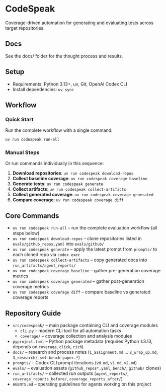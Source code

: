 # CodeSpeak

Coverage-driven automation for generating and evaluating tests across target repositories.

## Docs
See the docs/ folder for the thought process and results.

## Setup
- Requirements: Python 3.13+, uv, Git, OpenAI Codex CLI
- Install dependencies: `uv sync`

## Workflow

### Quick Start

Run the complete workflow with a single command:

```bash
uv run codespeak run-all
```

### Manual Steps

Or run commands individually in this sequence:

1. **Download repositories**: `uv run codespeak download-repos`
2. **Collect baseline coverage**: `uv run codespeak coverage baseline`
3. **Generate tests**: `uv run codespeak generate`
4. **Collect artifacts**: `uv run codespeak collect-artifacts`
5. **Collect generated coverage**: `uv run codespeak coverage generated`
6. **Compare coverage**: `uv run codespeak coverage diff`

## Core Commands
- `uv run codespeak run-all` – run the complete evaluation workflow (all steps below)
- `uv run codespeak download-repos` – clone repositories listed in `evals/github_repos.yaml` into `evals/github/`
- `uv run codespeak generate` – apply the latest prompt from `prompts/` to each cloned repo via `codex exec`
- `uv run codespeak collect-artifacts` – copy generated docs into `run_artifacts/agent_reports/`
- `uv run codespeak coverage baseline` – gather pre-generation coverage metrics
- `uv run codespeak coverage generated` – gather post-generation coverage metrics
- `uv run codespeak coverage diff` – compare baseline vs generated coverage reports

## Repository Guide
- `src/codespeak/` – main package containing CLI and coverage modules
  - `cli.py` – modern CLI tool for all automation tasks
  - `coverage/` – coverage collection and analysis modules
- `pyproject.toml` – Python package metadata (requires Python ≥3.13, depends on `coverage`, `click`, `rich`)
- `docs/` – research and process notes (`1_assignment.md` … `8_wrap_up.md`, `3_research/`, `swt-bench-paper.*`)
- `prompts/` – Codex CLI prompt iterations (`v0.md`, `v1.md`, `v2.md`)
- `evals/` – evaluation assets (`github_repos*.yaml`, `bench/`, `github/` clones)
- `run_artifacts/` – collected run outputs (`agent_reports/`, `coverage_reports_before/`, `coverage_reports_after/`)
- `AGENTS.md` – operating guidelines for agents working on this project
